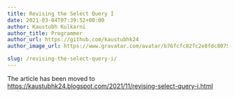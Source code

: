 ```yaml
---
title: Revising the Select Query I
date: 2021-03-04T07:39:52+00:00
author: Kaustubh Kulkarni
author_title: Programmer
author_url: https://github.com/kaustubhk24
author_image_url: https://www.gravatar.com/avatar/b76fcfc82fc2e8fdc8075636f1735f61?s=200

slug: /revising-the-select-query-i/
---
```

The article has been moved to https://kaustubhk24.blogspot.com/2021/11/revising-select-query-i.html